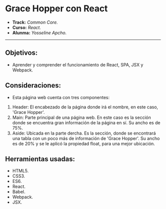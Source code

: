 # Grace Hopper con React
* **Track:** _Common Core._
* **Curso:** _React._
* **Alunma:** _Yosseline Apcho._

***

## Objetivos:

* Aprender y comprender el funcionamiento de React, SPA, JSX y Webpack.

## Consideraciones:

* Esta página web cuenta con tres componentes:

1. Header: El encabezado de la página donde irá el nombre, en este caso, 'Grace Hopper'.
2. Main: Parte principal de una página web. En este caso es la sección donde se encuentra gran información de la página en sí. Su ancho es de 75%.
3. Aside: Ubicada en la parte dercha. Es la sección, donde se encontrará una tabla con un poco más de información de 'Grace Hopper'. Su ancho es de 20% y se le aplicó la propiedad float, para una mejor ubicación.

## Herramientas usadas:

- HTML5.
- CSS3.
- ES6.
- React.
- Babel.
- Webpack.
- JSX.
